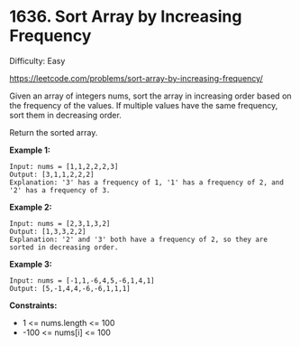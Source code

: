 # 1636. Sort Array by Increasing Frequency

Difficulty: Easy

https://leetcode.com/problems/sort-array-by-increasing-frequency/

Given an array of integers nums, sort the array in increasing order based on the frequency of the values. If multiple values have the same frequency, sort them in decreasing order.

Return the sorted array.

**Example 1:**
```
Input: nums = [1,1,2,2,2,3]
Output: [3,1,1,2,2,2]
Explanation: '3' has a frequency of 1, '1' has a frequency of 2, and '2' has a frequency of 3.
```

**Example 2:**
```
Input: nums = [2,3,1,3,2]
Output: [1,3,3,2,2]
Explanation: '2' and '3' both have a frequency of 2, so they are sorted in decreasing order.
```

**Example 3:**
```
Input: nums = [-1,1,-6,4,5,-6,1,4,1]
Output: [5,-1,4,4,-6,-6,1,1,1]
```

**Constraints:**

* 1 <= nums.length <= 100
* -100 <= nums[i] <= 100
